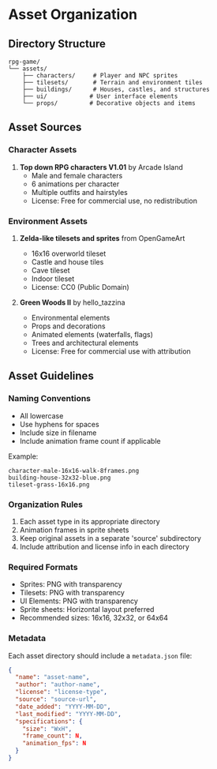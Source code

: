 # Asset Organization

## Directory Structure

```
rpg-game/
└── assets/
    ├── characters/     # Player and NPC sprites
    ├── tilesets/       # Terrain and environment tiles
    ├── buildings/      # Houses, castles, and structures
    ├── ui/            # User interface elements
    └── props/         # Decorative objects and items
```

## Asset Sources

### Character Assets
1. **Top down RPG characters V1.01** by Arcade Island
   - Male and female characters
   - 6 animations per character
   - Multiple outfits and hairstyles
   - License: Free for commercial use, no redistribution

### Environment Assets
1. **Zelda-like tilesets and sprites** from OpenGameArt
   - 16x16 overworld tileset
   - Castle and house tiles
   - Cave tileset
   - Indoor tileset
   - License: CC0 (Public Domain)

2. **Green Woods II** by hello_tazzina
   - Environmental elements
   - Props and decorations
   - Animated elements (waterfalls, flags)
   - Trees and architectural elements
   - License: Free for commercial use with attribution

## Asset Guidelines

### Naming Conventions
- All lowercase
- Use hyphens for spaces
- Include size in filename
- Include animation frame count if applicable

Example:
```
character-male-16x16-walk-8frames.png
building-house-32x32-blue.png
tileset-grass-16x16.png
```

### Organization Rules
1. Each asset type in its appropriate directory
2. Animation frames in sprite sheets
3. Keep original assets in a separate 'source' subdirectory
4. Include attribution and license info in each directory

### Required Formats
- Sprites: PNG with transparency
- Tilesets: PNG with transparency
- UI Elements: PNG with transparency
- Sprite sheets: Horizontal layout preferred
- Recommended sizes: 16x16, 32x32, or 64x64

### Metadata
Each asset directory should include a `metadata.json` file:
```json
{
  "name": "asset-name",
  "author": "author-name",
  "license": "license-type",
  "source": "source-url",
  "date_added": "YYYY-MM-DD",
  "last_modified": "YYYY-MM-DD",
  "specifications": {
    "size": "WxH",
    "frame_count": N,
    "animation_fps": N
  }
}
``` 